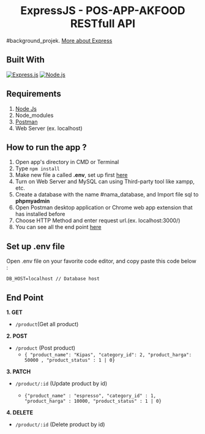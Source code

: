 <h1 align="center">ExpressJS - POS-APP-AKFOOD RESTfull API</h1>

#background_projek. [More about Express](https://en.wikipedia.org/wiki/Express.js)

## Built With

[![Express.js](https://img.shields.io/badge/Express.js-4.x-orange.svg?style=rounded-square)](https://expressjs.com/en/starter/installing.html)
[![Node.js](https://img.shields.io/badge/Node.js-v.12.13-green.svg?style=rounded-square)](https://nodejs.org/)

## Requirements

1. <a href="https://nodejs.org/en/download/">Node Js</a>
2. Node_modules
3. <a href="https://www.getpostman.com/">Postman</a>
4. Web Server (ex. localhost)

## How to run the app ?

1. Open app's directory in CMD or Terminal
2. Type `npm install`
3. Make new file a called **.env**, set up first [here](#set-up-env-file)
4. Turn on Web Server and MySQL can using Third-party tool like xampp, etc.
5. Create a database with the name #nama_database, and Import file sql to **phpmyadmin**
6. Open Postman desktop application or Chrome web app extension that has installed before
7. Choose HTTP Method and enter request url.(ex. localhost:3000/)
8. You can see all the end point [here](#end-point)

## Set up .env file

Open .env file on your favorite code editor, and copy paste this code below :

```
DB_HOST=localhost // Database host
```

## End Point

**1. GET**

- `/product`(Get all product)

**2. POST**

- `/product` (Post product)
  - `{ "product_name": "Kipas", "category_id": 2, "product_harga": 50000 , "product_status" : 1 | 0}`

**3. PATCH**

- `/product/:id` (Update product by id)

  - `{"product_name" : "espresso", "category_id" : 1, "product_harga" : 10000, "product_status" : 1 | 0}`

**4. DELETE**

- `/product/:id` (Delete product by id)
